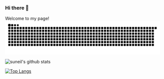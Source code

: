 ### Hi there 👋

<!--
**suneil-zyc/suneil-zyc** is a ✨ _special_ ✨ repository because its `README.md` (this file) appears on your GitHub profile.

Here are some ideas to get you started:

- 🔭 I’m currently working on ...
- 🌱 I’m currently learning ...
- 👯 I’m looking to collaborate on ...
- 🤔 I’m looking for help with ...
- 💬 Ask me about ...
- 📫 How to reach me: ...
- 😄 Pronouns: ...
- ⚡ Fun fact: ...
-->
Welcome to my page!
<img align="center" src="https://raw.githubusercontent.com/plexpt/plexpt/snake/github-snake.svg">


![suneil's github stats](https://github-readme-stats.vercel.app/api?username=suneil&show_icons=true&count_private=true&theme=vue-dark)

[![Top Langs](https://github-readme-stats.vercel.app/api/top-langs/?username=suneil&theme=vue-dark)](https://github.com/suneil)


